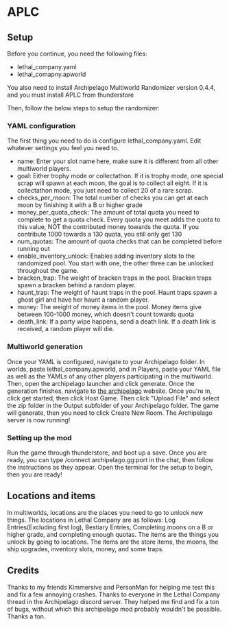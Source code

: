 # APLC

## Setup

Before you continue, you need the following files:
 - lethal_company.yaml
 - lethal_comapny.apworld

You also need to install Archipelago Multiworld Randomizer version 0.4.4, and you must install APLC from thunderstore

Then, follow the below steps to setup the randomizer:

### YAML configuration
The first thing you need to do is configure lethal_company.yaml. Edit whatever settings you feel you need to.

 - name: Enter your slot name here, make sure it is different from all other multiworld players.
 - goal: Either trophy mode or collectathon. If it is trophy mode, one special scrap will spawn at each moon, the goal is to collect all eight. If it is collectathon mode, you just need to collect 20 of a rare scrap.
 - checks_per_moon: The total number of checks you can get at each moon by finishing it with a B or higher grade
 - money_per_quota_check: The amount of total quota you need to complete to get a quota check. Every quota you meet adds the quota to this value, NOT the contributed money towards the quota. If you contribute 1000 towards a 130 quota, you still only get 130
 - num_quotas: The amount of quota checks that can be completed before running out
 - enable_inventory_unlock: Enables adding inventory slots to the randomized pool. You start with one, the other three can be unlocked throughout the game.
 - bracken_trap: The weight of bracken traps in the pool. Bracken traps spawn a bracken behind a random player.
 - haunt_trap: The weight of haunt traps in the pool. Haunt traps spawn a ghost girl and have her haunt a random player.
 - money: The weight of money items in the pool. Money items give between 100-1000 money, which doesn't count towards quota
 - death_link: If a party wipe happens, send a death link. If a death link is received, a random player will die.

### Multiworld generation
Once your YAML is configured, navigate to your Archipelago folder. In worlds, paste lethal_company.apworld, and in Players, paste your YAML file as well as the YAMLs of any other players participating in the multiworld. Then, open the archipelago launcher and click generate. Once the generation finishes, navigate to [the archipelago](https://archipelago.gg) website. Once you're in, click get started, then click Host Game. Then click "Upload File" and select the zip folder in the Output subfolder of your Archipelago folder. The game will generate, then you need to click Create New Room. The Archipelago server is now running!

### Setting up the mod
Run the game through thunderstore, and boot up a save. Once you are ready, you can type /connect archipelago.gg:port in the chat, then follow the instructions as they appear. Open the terminal for the setup to begin, then you are ready!

## Locations and items
In multiworlds, locations are the places you need to go to unlock new things. The locations in Lethal Company are as follows: Log Entries(Excluding first log), Bestiary Entries, Completing moons on a B or higher grade, and completing enough quotas.
The items are the things you unlock by going to locations. The items are the store items, the moons, the ship upgrades, inventory slots, money, and some traps.

## Credits
Thanks to my friends Kimmersive and PersonMan for helping me test this and fix a few annoying crashes.
Thanks to everyone in the Lethal Company thread in the Archipelago discord server. They helped me find and fix a ton of bugs, without which this archipelago mod probably wouldn't be possible. Thanks a ton.